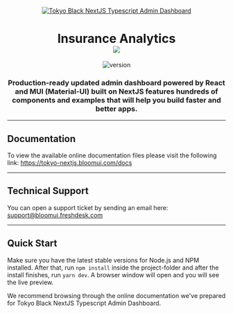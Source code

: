 <p align="center">
    <a href="https://bloomui.com" title="BloomUI.com">
        <img src="https://bloomui.s3.us-east-2.amazonaws.com/tokyo-logo.png" alt="Tokyo Black NextJS Typescript Admin Dashboard">
    </a>
</p>
<h1 align="center">
    <b>Insurance Analytics</b>
    <br>
    <a href="https://twitter.com/intent/tweet?url=https://bloomui.com&text=I like this NextJS admin dashboard">
        <img src="https://img.shields.io/twitter/url/http/shields.io.svg?style=social" />
    </a>
</h1>
<div align="center">

![version](https://img.shields.io/badge/version-3.1.0-blue.svg)

</div>

<h3 align="center">Production-ready updated admin dashboard powered by React and MUI (Material-UI) built on NextJS features hundreds of components and examples that will help you build faster and better apps.
</h3>

---

<h2>
    Documentation
</h2>

<p>To view the available online documentation files please visit the following link:
<a href="https://tokyo-nextjs.bloomui.com/docs" title="Click to view the online documentation">
    https://tokyo-nextjs.bloomui.com/docs
</a>
</p>

---

<h2>
    Technical Support
</h2>
<p>
    You can open a support ticket by sending an email here: <a href="mailto:support@bloomui.freshdesk.com" title="Open Support Ticket">
        support@bloomui.freshdesk.com
    </a>
</p>

---

<h2>
    Quick Start
</h2>
<p>
    Make sure you have the latest stable versions for Node.js and NPM installed. After that, run <code>npm install</code> inside the project-folder and after the install finishes, run <code>yarn dev</code>. A browser window will open and you will see the live preview.
</p>
<p>
    We recommend browsing through the online documentation we've prepared for Tokyo Black NextJS Typescript Admin Dashboard.
</p>
